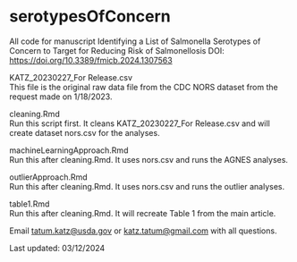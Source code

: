 # serotypesOfConcern
All code for manuscript Identifying a List of Salmonella Serotypes of Concern to Target for Reducing Risk of Salmonellosis
DOI: https://doi.org/10.3389/fmicb.2024.1307563

KATZ_20230227_For Release.csv  
This file is the original raw data file from the CDC NORS dataset from the request made on 1/18/2023.

cleaning.Rmd  
Run this script first. It cleans KATZ_20230227_For Release.csv and will create dataset nors.csv for the analyses.

machineLearningApproach.Rmd  
Run this after cleaning.Rmd. It uses nors.csv and runs the AGNES analyses.

outlierApproach.Rmd  
Run this after cleaning.Rmd. It uses nors.csv and runs the outlier analyses.

table1.Rmd  
Run this after cleaning.Rmd. It will recreate Table 1 from the main article.

Email tatum.katz@usda.gov or katz.tatum@gmail.com with all questions.

Last updated: 03/12/2024
